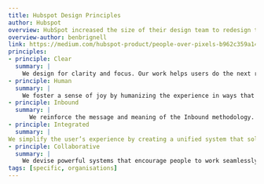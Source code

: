 ```yaml
---
title: Hubspot Design Principles
author: Hubspot
overview: HubSpot increased the size of their design team to redesign their platform and build a living, breathing design system. These design principles are taken from HubSpot's design language, HubSpot Canvas.
overview-author: benbrignell
link: https://medium.com/hubspot-product/people-over-pixels-b962c359a14d
principles:
- principle: Clear
  summary: |
    We design for clarity and focus. Our work helps users do the next right thing through feature prioritization, visual hierarchy, and contextual awareness.
- principle: Human
  summary: |
    We foster a sense of joy by humanizing the experience in ways that resonate across cultures. Our work provides users with a playful and personable interaction every time.
- principle: Inbound
  summary: |
      We reinforce the message and meaning of the Inbound methodology. Our work makes the Inbound path clear to our users and helps them understand why it’s the right thing to do.
- principle: Integrated
  summary: |
We simplify the user’s experience by creating a unified system that solves for their needs. Our work helps users achieve great things by offering a streamlined, efficient approach.
- principle: Collaborative
  summary: |
    We devise powerful systems that encourage people to work seamlessly together. Our work helps people create and collaborate with each other in natural, intuitive ways.
tags: [specific, organisations]
---
```

